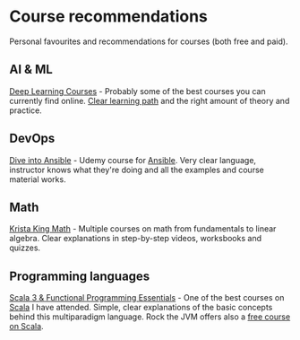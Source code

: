 # Course recommendations

Personal favourites and recommendations for courses (both free and paid).

## AI & ML

[Deep Learning Courses](https://deeplearningcourses.com/catalog) - Probably some of the best courses you can currently find online. [Clear learning path](https://deeplearningcourses.com/course_order) and the right amount of theory and practice.

## DevOps

[Dive into Ansible](https://www.udemy.com/course/diveintoansible/) - Udemy course for [Ansible](https://www.ansible.com/). Very clear language, instructor knows what they're doing and all the examples and course material works.

## Math

[Krista King Math](https://www.kristakingmath.com/) - Multiple courses on math from fundamentals to linear algebra. Clear explanations in step-by-step videos, worksbooks and quizzes.

## Programming languages

[Scala 3 & Functional Programming Essentials](https://rockthejvm.com/p/scala) - One of the best courses on [Scala](https://www.scala-lang.org/) I have attended. Simple, clear explanations of the basic concepts behind this multiparadigm language. Rock the JVM offers also a [free course on Scala](https://rockthejvm.com/p/scala-at-light-speed).
